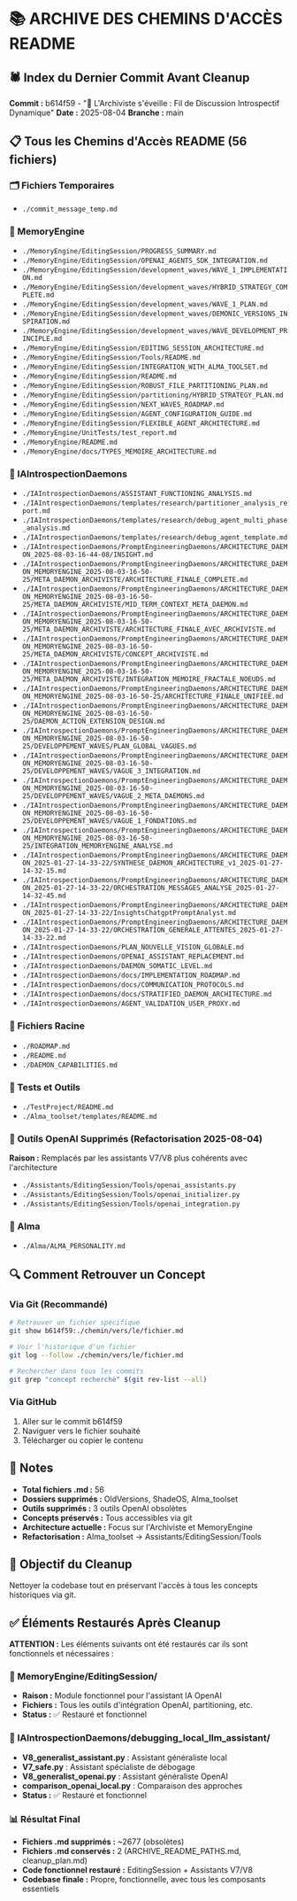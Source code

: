 # 📚 ARCHIVE DES CHEMINS D'ACCÈS README

## 🕷️ Index du Dernier Commit Avant Cleanup
**Commit :** b614f59 - "🧵 L'Archiviste s'éveille : Fil de Discussion Introspectif Dynamique"
**Date :** 2025-08-04
**Branche :** main

## 📋 Tous les Chemins d'Accès README (56 fichiers)

### 🗂️ Fichiers Temporaires
- `./commit_message_temp.md`

### 🧠 MemoryEngine
- `./MemoryEngine/EditingSession/PROGRESS_SUMMARY.md`
- `./MemoryEngine/EditingSession/OPENAI_AGENTS_SDK_INTEGRATION.md`
- `./MemoryEngine/EditingSession/development_waves/WAVE_1_IMPLEMENTATION.md`
- `./MemoryEngine/EditingSession/development_waves/HYBRID_STRATEGY_COMPLETE.md`
- `./MemoryEngine/EditingSession/development_waves/WAVE_1_PLAN.md`
- `./MemoryEngine/EditingSession/development_waves/DEMONIC_VERSIONS_INSPIRATION.md`
- `./MemoryEngine/EditingSession/development_waves/WAVE_DEVELOPMENT_PRINCIPLE.md`
- `./MemoryEngine/EditingSession/EDITING_SESSION_ARCHITECTURE.md`
- `./MemoryEngine/EditingSession/Tools/README.md`
- `./MemoryEngine/EditingSession/INTEGRATION_WITH_ALMA_TOOLSET.md`
- `./MemoryEngine/EditingSession/README.md`
- `./MemoryEngine/EditingSession/ROBUST_FILE_PARTITIONING_PLAN.md`
- `./MemoryEngine/EditingSession/partitioning/HYBRID_STRATEGY_PLAN.md`
- `./MemoryEngine/EditingSession/NEXT_WAVES_ROADMAP.md`
- `./MemoryEngine/EditingSession/AGENT_CONFIGURATION_GUIDE.md`
- `./MemoryEngine/EditingSession/FLEXIBLE_AGENT_ARCHITECTURE.md`
- `./MemoryEngine/UnitTests/test_report.md`
- `./MemoryEngine/README.md`
- `./MemoryEngine/docs/TYPES_MEMOIRE_ARCHITECTURE.md`

### 🧭 IAIntrospectionDaemons
- `./IAIntrospectionDaemons/ASSISTANT_FUNCTIONING_ANALYSIS.md`
- `./IAIntrospectionDaemons/templates/research/partitioner_analysis_report.md`
- `./IAIntrospectionDaemons/templates/research/debug_agent_multi_phase_analysis.md`
- `./IAIntrospectionDaemons/templates/research/debug_agent_template.md`
- `./IAIntrospectionDaemons/PromptEngineeringDaemons/ARCHITECTURE_DAEMON_2025-08-03-16-44-08/INSIGHT.md`
- `./IAIntrospectionDaemons/PromptEngineeringDaemons/ARCHITECTURE_DAEMON_MEMORYENGINE_2025-08-03-16-50-25/META_DAEMON_ARCHIVISTE/ARCHITECTURE_FINALE_COMPLETE.md`
- `./IAIntrospectionDaemons/PromptEngineeringDaemons/ARCHITECTURE_DAEMON_MEMORYENGINE_2025-08-03-16-50-25/META_DAEMON_ARCHIVISTE/MID_TERM_CONTEXT_META_DAEMON.md`
- `./IAIntrospectionDaemons/PromptEngineeringDaemons/ARCHITECTURE_DAEMON_MEMORYENGINE_2025-08-03-16-50-25/META_DAEMON_ARCHIVISTE/ARCHITECTURE_FINALE_AVEC_ARCHIVISTE.md`
- `./IAIntrospectionDaemons/PromptEngineeringDaemons/ARCHITECTURE_DAEMON_MEMORYENGINE_2025-08-03-16-50-25/META_DAEMON_ARCHIVISTE/CONCEPT_ARCHIVISTE.md`
- `./IAIntrospectionDaemons/PromptEngineeringDaemons/ARCHITECTURE_DAEMON_MEMORYENGINE_2025-08-03-16-50-25/META_DAEMON_ARCHIVISTE/INTEGRATION_MEMOIRE_FRACTALE_NOEUDS.md`
- `./IAIntrospectionDaemons/PromptEngineeringDaemons/ARCHITECTURE_DAEMON_MEMORYENGINE_2025-08-03-16-50-25/ARCHITECTURE_FINALE_UNIFIEE.md`
- `./IAIntrospectionDaemons/PromptEngineeringDaemons/ARCHITECTURE_DAEMON_MEMORYENGINE_2025-08-03-16-50-25/DAEMON_ACTION_EXTENSION_DESIGN.md`
- `./IAIntrospectionDaemons/PromptEngineeringDaemons/ARCHITECTURE_DAEMON_MEMORYENGINE_2025-08-03-16-50-25/DEVELOPPEMENT_WAVES/PLAN_GLOBAL_VAGUES.md`
- `./IAIntrospectionDaemons/PromptEngineeringDaemons/ARCHITECTURE_DAEMON_MEMORYENGINE_2025-08-03-16-50-25/DEVELOPPEMENT_WAVES/VAGUE_3_INTEGRATION.md`
- `./IAIntrospectionDaemons/PromptEngineeringDaemons/ARCHITECTURE_DAEMON_MEMORYENGINE_2025-08-03-16-50-25/DEVELOPPEMENT_WAVES/VAGUE_2_META_DAEMONS.md`
- `./IAIntrospectionDaemons/PromptEngineeringDaemons/ARCHITECTURE_DAEMON_MEMORYENGINE_2025-08-03-16-50-25/DEVELOPPEMENT_WAVES/VAGUE_1_FONDATIONS.md`
- `./IAIntrospectionDaemons/PromptEngineeringDaemons/ARCHITECTURE_DAEMON_MEMORYENGINE_2025-08-03-16-50-25/INTEGRATION_MEMORYENGINE_ANALYSE.md`
- `./IAIntrospectionDaemons/PromptEngineeringDaemons/ARCHITECTURE_DAEMON_2025-01-27-14-33-22/SYNTHESE_DAEMON_ARCHITECTURE_v1_2025-01-27-14-32-15.md`
- `./IAIntrospectionDaemons/PromptEngineeringDaemons/ARCHITECTURE_DAEMON_2025-01-27-14-33-22/ORCHESTRATION_MESSAGES_ANALYSE_2025-01-27-14-32-45.md`
- `./IAIntrospectionDaemons/PromptEngineeringDaemons/ARCHITECTURE_DAEMON_2025-01-27-14-33-22/InsightsChatgptPromptAnalyst.md`
- `./IAIntrospectionDaemons/PromptEngineeringDaemons/ARCHITECTURE_DAEMON_2025-01-27-14-33-22/ORCHESTRATION_GENERALE_ATTENTES_2025-01-27-14-33-22.md`
- `./IAIntrospectionDaemons/PLAN_NOUVELLE_VISION_GLOBALE.md`
- `./IAIntrospectionDaemons/OPENAI_ASSISTANT_REPLACEMENT.md`
- `./IAIntrospectionDaemons/DAEMON_SOMATIC_LEVEL.md`
- `./IAIntrospectionDaemons/docs/IMPLEMENTATION_ROADMAP.md`
- `./IAIntrospectionDaemons/docs/COMMUNICATION_PROTOCOLS.md`
- `./IAIntrospectionDaemons/docs/STRATIFIED_DAEMON_ARCHITECTURE.md`
- `./IAIntrospectionDaemons/AGENT_VALIDATION_USER_PROXY.md`

### 📄 Fichiers Racine
- `./ROADMAP.md`
- `./README.md`
- `./DAEMON_CAPABILITIES.md`

### 🧪 Tests et Outils
- `./TestProject/README.md`
- `./Alma_toolset/templates/README.md`

### 🤖 Outils OpenAI Supprimés (Refactorisation 2025-08-04)
**Raison :** Remplacés par les assistants V7/V8 plus cohérents avec l'architecture
- `./Assistants/EditingSession/Tools/openai_assistants.py`
- `./Assistants/EditingSession/Tools/openai_initializer.py`
- `./Assistants/EditingSession/Tools/openai_integration.py`

### 👤 Alma
- `./Alma/ALMA_PERSONALITY.md`

## 🔍 Comment Retrouver un Concept

### Via Git (Recommandé)
```bash
# Retrouver un fichier spécifique
git show b614f59:./chemin/vers/le/fichier.md

# Voir l'historique d'un fichier
git log --follow ./chemin/vers/le/fichier.md

# Rechercher dans tous les commits
git grep "concept recherché" $(git rev-list --all)
```

### Via GitHub
1. Aller sur le commit b614f59
2. Naviguer vers le fichier souhaité
3. Télécharger ou copier le contenu

## 📝 Notes
- **Total fichiers .md :** 56
- **Dossiers supprimés :** OldVersions, ShadeOS, Alma_toolset
- **Outils supprimés :** 3 outils OpenAI obsolètes
- **Concepts préservés :** Tous accessibles via git
- **Architecture actuelle :** Focus sur l'Archiviste et MemoryEngine
- **Refactorisation :** Alma_toolset → Assistants/EditingSession/Tools

## 🎯 Objectif du Cleanup
Nettoyer la codebase tout en préservant l'accès à tous les concepts historiques via git.

## ✅ Éléments Restaurés Après Cleanup
**ATTENTION :** Les éléments suivants ont été restaurés car ils sont fonctionnels et nécessaires :

### 🧠 MemoryEngine/EditingSession/
- **Raison :** Module fonctionnel pour l'assistant IA OpenAI
- **Fichiers :** Tous les outils d'intégration OpenAI, partitioning, etc.
- **Status :** ✅ Restauré et fonctionnel

### 🤖 IAIntrospectionDaemons/debugging_local_llm_assistant/
- **V8_generalist_assistant.py** : Assistant généraliste local
- **V7_safe.py** : Assistant spécialiste de débogage
- **V8_generalist_openai.py** : Assistant généraliste OpenAI
- **comparison_openai_local.py** : Comparaison des approches
- **Status :** ✅ Restauré et fonctionnel

### 📊 Résultat Final
- **Fichiers .md supprimés :** ~2677 (obsolètes)
- **Fichiers .md conservés :** 2 (ARCHIVE_README_PATHS.md, cleanup_plan.md)
- **Code fonctionnel restauré :** EditingSession + Assistants V7/V8
- **Codebase finale :** Propre, fonctionnelle, avec tous les composants essentiels 